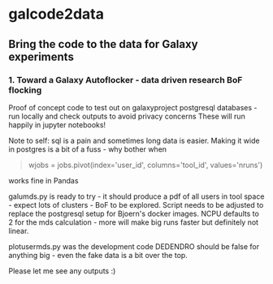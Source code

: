 # galcode2data

## Bring the code to the data for Galaxy experiments

### 1. Toward a Galaxy Autoflocker - data driven research BoF flocking

Proof of concept code to test out on galaxyproject postgresql databases - run locally and check outputs to avoid privacy concerns
These will run happily in jupyter notebooks!

Note to self: sql is a pain and sometimes long data is easier. Making it wide in postgres is a bit of a fuss - why bother when

> wjobs = jobs.pivot(index='user_id', columns='tool_id', values='nruns')

works fine in Pandas

galumds.py is ready to try - it should produce a pdf of all users in tool space - expect lots of clusters - BoF to be explored.
Script needs to be adjusted to replace the postgresql setup for Bjoern's docker images.
NCPU defaults to 2 for the mds calculation - more will make big runs faster but definitely not linear.

plotusermds.py was the development code
DEDENDRO should be false for anything big - even the fake data is a bit over the top.

Please let me see any outputs :)





